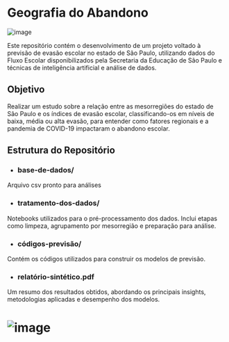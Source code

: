 # Geografia do Abandono
![image](https://github.com/user-attachments/assets/dbb0ff6c-86fb-4225-98b2-cc855aa4ca7d)

Este repositório contém o desenvolvimento de um projeto voltado à previsão de evasão escolar no estado de São Paulo, utilizando dados do Fluxo Escolar disponibilizados pela Secretaria da Educação de São Paulo e técnicas de inteligência artificial e análise de dados.

## Objetivo
Realizar um estudo sobre a relação entre as mesorregiões do estado de São Paulo e os índices de evasão escolar, classificando-os em níveis de baixa, média ou alta evasão, para entender como fatores regionais e a pandemia de COVID-19 impactaram o abandono escolar.

## Estrutura do Repositório
- ### base-de-dados/
Arquivo csv pronto para análises
- ### tratamento-dos-dados/
Notebooks utilizados para o pré-processamento dos dados. Inclui etapas como limpeza, agrupamento por mesorregião e preparação para análise.
- ### códigos-previsão/
Contém os códigos utilizados para construir os modelos de previsão.
- ### relatório-sintético.pdf
Um resumo dos resultados obtidos, abordando os principais insights, metodologias aplicadas e desempenho dos modelos.

# 

# ![image](https://github.com/user-attachments/assets/456a0812-35e3-406b-850c-20d8b6cc1f20)
